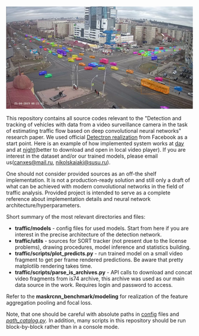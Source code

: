 ![example](examples/day.png)


This repository contains all source codes relevant to the "Detection and tracking of vehicles with data from a video surveillance camera in the task of estimating traffic flow based on deep convolutional neural networks" research paper. 
We used official 
[Detectron realization](https://github.com/facebookresearch/maskrcnn-benchmark/tree/f917a555bc422ed5e06a402e739da0e21b00d0b5) 
from Facebook as a start point. Here is an example of how implemented system works at [day](examples/day.mp4) and at 
[night](examples/night.mp4)(better to download and open in local video player). 
If you are interest in the dataset and/or our trained models, please email us(canxes@mail.ru, nikolskaiaki@susu.ru).

One should not consider provided sources as an off-the shelf implementation. It is not a production-ready solution and 
still only a draft of what can be achieved with modern convolutional networks in the field of traffic analysis. 
Provided project is intended to serve as a complete reference about implementation details and neural network 
architecture/hyperparameters.

Short summary of the most relevant directories and files:
- **traffic/models** - config files for used models. Start from here if you are interest in the precise architecture 
of the detection network.
- **traffic/utils** - sources for SORT tracker (not present due to the license problems), drawing procedures, model inference and statistics building.
- **traffic/scripts/plot_predicts.py** - run trained model on a small video fragment to get 
per frame rendered predictions. Be aware that pretty matplotlib rendering takes time.
- **traffic/scripts/parse_is_archives.py** - API calls to download and concat video fragments from is74 archive, 
this archive was used as our main data source in the work. Requires login and password to access.

Refer to the **maskrcnn_benchmark/modeling** for realization of the feature aggregation pooling and focal loss. 

Note, that one should be careful with absolute paths in [config](traffic/models) files and *[path_catalog.py](traffic/paths_catalog.py)*. 
In addition, many scripts in this repository should be run block-by-block rather than in a console mode.
